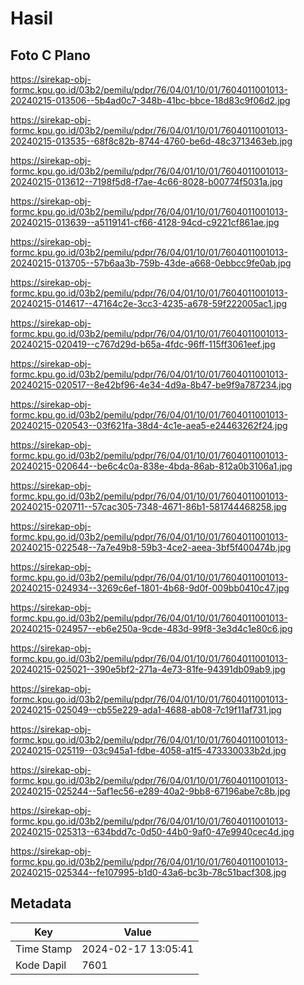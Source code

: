 # Hasil

## Foto C Plano

https://sirekap-obj-formc.kpu.go.id/03b2/pemilu/pdpr/76/04/01/10/01/7604011001013-20240215-013506--5b4ad0c7-348b-41bc-bbce-18d83c9f06d2.jpg

https://sirekap-obj-formc.kpu.go.id/03b2/pemilu/pdpr/76/04/01/10/01/7604011001013-20240215-013535--68f8c82b-8744-4760-be6d-48c3713463eb.jpg

https://sirekap-obj-formc.kpu.go.id/03b2/pemilu/pdpr/76/04/01/10/01/7604011001013-20240215-013612--7198f5d8-f7ae-4c66-8028-b00774f5031a.jpg

https://sirekap-obj-formc.kpu.go.id/03b2/pemilu/pdpr/76/04/01/10/01/7604011001013-20240215-013639--a5119141-cf66-4128-94cd-c9221cf861ae.jpg

https://sirekap-obj-formc.kpu.go.id/03b2/pemilu/pdpr/76/04/01/10/01/7604011001013-20240215-013705--57b6aa3b-759b-43de-a668-0ebbcc9fe0ab.jpg

https://sirekap-obj-formc.kpu.go.id/03b2/pemilu/pdpr/76/04/01/10/01/7604011001013-20240215-014617--47164c2e-3cc3-4235-a678-59f222005ac1.jpg

https://sirekap-obj-formc.kpu.go.id/03b2/pemilu/pdpr/76/04/01/10/01/7604011001013-20240215-020419--c767d29d-b65a-4fdc-96ff-115ff3061eef.jpg

https://sirekap-obj-formc.kpu.go.id/03b2/pemilu/pdpr/76/04/01/10/01/7604011001013-20240215-020517--8e42bf96-4e34-4d9a-8b47-be9f9a787234.jpg

https://sirekap-obj-formc.kpu.go.id/03b2/pemilu/pdpr/76/04/01/10/01/7604011001013-20240215-020543--03f621fa-38d4-4c1e-aea5-e24463262f24.jpg

https://sirekap-obj-formc.kpu.go.id/03b2/pemilu/pdpr/76/04/01/10/01/7604011001013-20240215-020644--be6c4c0a-838e-4bda-86ab-812a0b3106a1.jpg

https://sirekap-obj-formc.kpu.go.id/03b2/pemilu/pdpr/76/04/01/10/01/7604011001013-20240215-020711--57cac305-7348-4671-86b1-581744468258.jpg

https://sirekap-obj-formc.kpu.go.id/03b2/pemilu/pdpr/76/04/01/10/01/7604011001013-20240215-022548--7a7e49b8-59b3-4ce2-aeea-3bf5f400474b.jpg

https://sirekap-obj-formc.kpu.go.id/03b2/pemilu/pdpr/76/04/01/10/01/7604011001013-20240215-024934--3269c6ef-1801-4b68-9d0f-009bb0410c47.jpg

https://sirekap-obj-formc.kpu.go.id/03b2/pemilu/pdpr/76/04/01/10/01/7604011001013-20240215-024957--eb6e250a-9cde-483d-99f8-3e3d4c1e80c6.jpg

https://sirekap-obj-formc.kpu.go.id/03b2/pemilu/pdpr/76/04/01/10/01/7604011001013-20240215-025021--390e5bf2-271a-4e73-81fe-94391db09ab9.jpg

https://sirekap-obj-formc.kpu.go.id/03b2/pemilu/pdpr/76/04/01/10/01/7604011001013-20240215-025049--cb55e229-ada1-4688-ab08-7c19f11af731.jpg

https://sirekap-obj-formc.kpu.go.id/03b2/pemilu/pdpr/76/04/01/10/01/7604011001013-20240215-025119--03c945a1-fdbe-4058-a1f5-473330033b2d.jpg

https://sirekap-obj-formc.kpu.go.id/03b2/pemilu/pdpr/76/04/01/10/01/7604011001013-20240215-025244--5af1ec56-e289-40a2-9bb8-67196abe7c8b.jpg

https://sirekap-obj-formc.kpu.go.id/03b2/pemilu/pdpr/76/04/01/10/01/7604011001013-20240215-025313--634bdd7c-0d50-44b0-9af0-47e9940cec4d.jpg

https://sirekap-obj-formc.kpu.go.id/03b2/pemilu/pdpr/76/04/01/10/01/7604011001013-20240215-025344--fe107995-b1d0-43a6-bc3b-78c51bacf308.jpg


## Metadata

| Key        | Value               |
| ---------- | ------------------- |
| Time Stamp | 2024-02-17 13:05:41 |
| Kode Dapil | 7601                |



